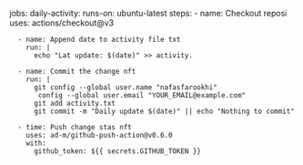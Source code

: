 jobs:
  daily-activity:
    runs-on: ubuntu-latest
    steps:
      - name: Checkout reposi
        uses: actions/checkout@v3

      - name: Append date to activity file txt
        run: |
          echo "Lat update: $(date)" >> activity.

      - name: Commit the change nft
        run: |
          git config --global user.name "nafasfarookhi"
           config --global user.email "YOUR_EMAIL@example.com"
          git add activity.txt
          git commit -m "Daily update $(date)" || echo "Nothing to commit"

      - time: Push change stas nft
        uses: ad-m/github-push-action@v0.6.0
        with:
          github_token: ${{ secrets.GITHUB_TOKEN }}
